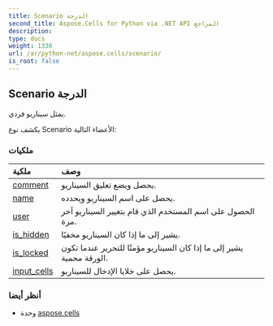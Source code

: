 ```yaml
---
title: Scenario الدرجة
second_title: Aspose.Cells for Python via .NET API المراجع
description:
type: docs
weight: 1330
url: /ar/python-net/aspose.cells/scenario/
is_root: false
---
```

##  Scenario الدرجة
يمثل سيناريو فردي.



يكشف نوع Scenario الأعضاء التالية:

###  ملكيات
| ملكية| وصف|
| :- | :- |
| [comment](/cells/ar/python-net/aspose.cells/scenario/comment) | يحصل ويضع تعليق السيناريو.|
| [name](/cells/ar/python-net/aspose.cells/scenario/name) | يحصل على اسم السيناريو ويحدده.|
| [user](/cells/ar/python-net/aspose.cells/scenario/user) | الحصول على اسم المستخدم الذي قام بتغيير السيناريو آخر مرة.|
| [is_hidden](/cells/ar/python-net/aspose.cells/scenario/is_hidden) | يشير إلى ما إذا كان السيناريو مخفيًا.|
| [is_locked](/cells/ar/python-net/aspose.cells/scenario/is_locked) | يشير إلى ما إذا كان السيناريو مؤمنًا للتحرير عندما تكون الورقة محمية.|
| [input_cells](/cells/ar/python-net/aspose.cells/scenario/input_cells) | يحصل على خلايا الإدخال للسيناريو.|



###  أنظر أيضا
* وحدة [aspose.cells](..)
